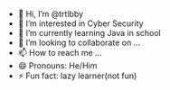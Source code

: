 - 👋 Hi, I’m @trtlbby
- 👀 I’m interested in Cyber Security
- 🌱 I’m currently learning Java in school
- 💞️ I’m looking to collaborate on ...
- 📫 How to reach me ...
- 😄 Pronouns: He/Him
- ⚡ Fun fact: lazy learner(not fun)

<!---
trtlbby/trtlbby is a ✨ special ✨ repository because its `README.md` (this file) appears on your GitHub profile.
You can click the Preview link to take a look at your changes.
--->
